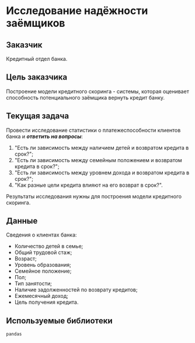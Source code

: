 # Исследование надёжности заёмщиков

## Заказчик

Кредитный отдел банка.

## Цель заказчика

Построение модели кредитного скоринга - системы, которая оценивает способность потенциального заёмщика вернуть кредит банку.

## Текущая задача

Провести исследование статистики о платежеспособности клиентов банка и ***ответить на вопросы***:

1. "Есть ли зависимость между наличием детей и возвратом кредита в срок?";
2. "Есть ли зависимость между семейным положением и возвратом кредита в срок?";
3. "Есть ли зависимость между уровнем дохода и возвратом кредита в срок?";
4. "Как разные цели кредита влияют на его возврат в срок?".

Результаты исследования нужны для построения модели кредитного скоринга.

## Данные

Сведения о клиентах банка:

- Количество детей в семье;
- Общий трудовой стаж; 
- Возраст; 
- Уровень образования;
- Семейное положение; 
- Пол; 
- Тип занятости; 
- Наличие задолженностей по возврату кредитов; 
- Ежемесячный доход; 
- Цель получения кредита.

## Используемые библиотеки

`pandas`
